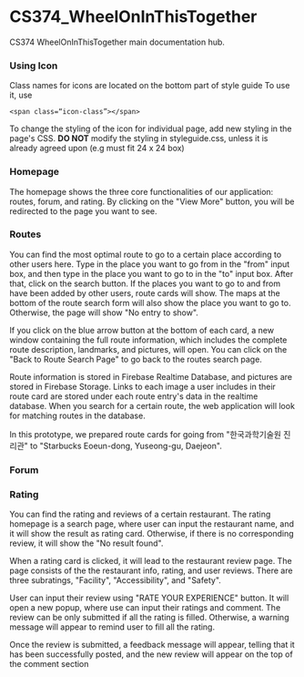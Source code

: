 # CS374_WheelOnInThisTogether
CS374 WheelOnInThisTogether main documentation hub.

### Using Icon

Class names for icons are located on the bottom part of style guide
To use it, use 
```
<span class=“icon-class”></span>
```
To change the styling of the icon for individual page, add new styling in the page's CSS.
**DO NOT** modify the styling in styleguide.css, unless it is already agreed upon (e.g must fit 24 x 24 box)

### Homepage
The homepage shows the three core functionalities of our application: routes, forum, and rating. By clicking on the "View More" button, you will be redirected to the page you want to see.

### Routes
You can find the most optimal route to go to a certain place according to other users here. Type in the place you want to go from in the "from" input box, and then type in the place you want to go to in the "to" input box. After that, click on the search button. If the places you want to go to and from have been added by other users, route cards will show. The maps at the bottom of the route search form will also show the place you want to go to. Otherwise, the page will show "No entry to show".

If you click on the blue arrow button at the bottom of each card, a new window containing the full route information, which includes the complete route description, landmarks, and pictures, will open. You can click on the "Back to Route Search Page" to go back to the routes search page.

Route information is stored in Firebase Realtime Database, and pictures are stored in Firebase Storage. Links to each image a user includes in their route card are stored under each route entry's data in the realtime database. When you search for a certain route, the web application will look for matching routes in the database.

In this prototype, we prepared route cards for going from "한국과학기술원 진리관" to "Starbucks Eoeun-dong, Yuseong-gu, Daejeon".

### Forum

### Rating

You can find the rating and reviews of a certain restaurant. The rating homepage is a search page, where user can input the restaurant name, and it will show the result as rating card. Otherwise, if there is no corresponding review, it will show the "No result found".

When a rating card is clicked, it will lead to the restaurant review page. The page consists of the the restaurant info, rating, and user reviews. There are three subratings, "Facility", "Accessibility", and "Safety". 

User can input their review using "RATE YOUR EXPERIENCE" button. It will open a new popup, where use can input their ratings and comment. The review can be only submitted if all the rating is filled. Otherwise, a warning message will appear to remind user to fill all the rating. 


Once the review is submitted, a feedback message will appear, telling that it has been successfully posted, and the new review will appear on the top of the comment section